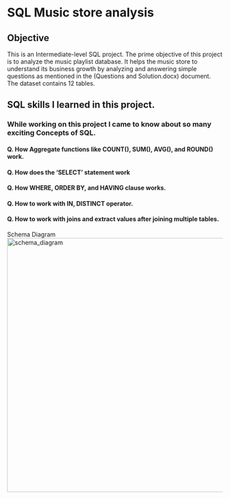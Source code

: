 # SQL Music store analysis
## Objective 
This is an Intermediate-level SQL project. The prime objective of this project is to analyze the music playlist database. It helps the music store to understand its business growth by analyzing and answering simple questions as mentioned in the (Questions and Solution.docx) document. The dataset contains 12 tables.

## SQL skills I learned in this project.
### While working on this project I came to know about so many exciting Concepts of SQL. 
####	Q.	How Aggregate functions like COUNT(), SUM(), AVG(), and ROUND() work.
####	Q.	How does the ‘SELECT’ statement work
####	Q.	How WHERE, ORDER BY, and HAVING clause works.
####	Q.	How to work with IN, DISTINCT operator.
####	Q.	How to work with joins and extract values after joining multiple tables.


Schema Diagram
<img width="594" alt="schema_diagram" src="https://github.com/ajayk079/SQL_Music-store-analysis/assets/83025605/c646cb2a-7e74-457e-aa66-539fa0d2d976">

